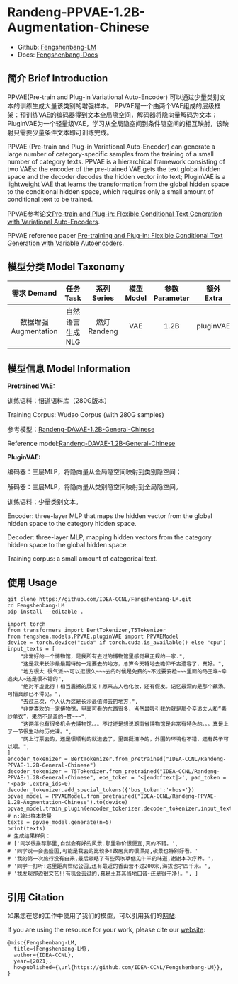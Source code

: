 # Randeng-PPVAE-1.2B-Augmentation-Chinese 

- Github: [Fengshenbang-LM](https://github.com/IDEA-CCNL/Fengshenbang-LM/tree/main/fengshen/models/PPVAE)
- Docs: [Fengshenbang-Docs](https://fengshenbang-doc.readthedocs.io/zh/latest/docs/%E7%87%83%E7%81%AF%E7%B3%BB%E5%88%97/Randeng-PPVAE-1.2B-Augmentation-Chinese.html)

## 简介 Brief Introduction

PPVAE(Pre-train and Plug-in Variational Auto-Encoder) 可以通过少量类别文本的训练生成大量该类别的增强样本。
PPVAE是一个由两个VAE组成的层级框架：预训练VAE的编码器得到文本全局隐空间，解码器将隐向量解码为文本；PluginVAE为一个轻量级VAE，学习从全局隐空间到条件隐空间的相互映射，该映射只需要少量条件文本即可训练完成。

PPVAE (Pre-train and Plug-in Variational Auto-Encoder) can generate a large number of category-specific samples from the training of a small number of category texts. PPVAE is a hierarchical framework consisting of two VAEs: the encoder of the pre-trained VAE gets the text global hidden space and the decoder decodes the hidden vector into text; PluginVAE is a lightweight VAE that learns the transformation from the global hidden space to the conditional hidden space, which requires only a small amount of conditional text to be trained.

PPVAE参考论文[Pre-train and Plug-in: Flexible Conditional Text Generation with Variational Auto-Encoders](https://arxiv.org/abs/1911.03882).

PPVAE reference paper [Pre-training and Plug-in: Flexible Conditional Text Generation with Variable Autoencoders](https://arxiv.org/abs/1911.03882).

## 模型分类 Model Taxonomy

|  需求 Demand  | 任务 Task       | 系列 Series      | 模型 Model    | 参数 Parameter | 额外 Extra |
|  :----:  | :----:  | :----:  | :----:  | :----:  | :----:  |
| 数据增强 Augmentation | 自然语言生成 NLG | 燃灯 Randeng | VAE |      1.2B      |     pluginVAE    |

## 模型信息 Model Information

**Pretrained VAE:**

训练语料：悟道语料库（280G版本）

Training Corpus: Wudao Corpus (with 280G samples)

参考模型：[Randeng-DAVAE-1.2B-General-Chinese](https://huggingface.co/IDEA-CCNL/Randeng-DAVAE-1.2B-General-Chinese)

Reference model:[Randeng-DAVAE-1.2B-General-Chinese](https://huggingface.co/IDEA-CCNL/Randeng-DAVAE-1.2B-General-Chinese)

**PluginVAE:**

编码器：三层MLP，将隐向量从全局隐空间映射到类别隐空间；

解码器：三层MLP，将隐向量从类别隐空间映射到全局隐空间。

训练语料：少量类别文本。

Encoder: three-layer MLP that maps the hidden vector from the global hidden space to the category hidden space.

Decoder: three-layer MLP, mapping hidden vectors from the category hidden space to the global hidden space.

Training corpus: a small amount of categorical text.

## 使用 Usage

```shell
git clone https://github.com/IDEA-CCNL/Fengshenbang-LM.git
cd Fengshenbang-LM
pip install --editable .
```

```python3
import torch
from transformers import BertTokenizer,T5Tokenizer
from fengshen.models.PPVAE.pluginVAE import PPVAEModel
device = torch.device("cuda" if torch.cuda.is_available() else "cpu")
input_texts = [
    "非常好的一个博物馆，是我所有去过的博物馆里感觉最正规的一家.", 
    "这是我来长沙最最期待的一定要去的地方，总算今天特地去瞻仰千古遗容了，真好。", 
    "地方很大 很气派~~可以逛很久~~~去的时候是免费的~不过要安检~~~里面的马王堆~幸追夫人~还是很不错的",
    "绝对不虚此行！相当震撼的展览！原来古人也化妆，还有假发。记忆最深的是那个藕汤。可惜真颜已不得见。", 
    "去过三次，个人认为这是长沙最值得去的地方.", 
    "非常喜欢的一家博物馆，里面可看的东西很多，当然最吸引我的就是那个辛追夫人和“素纱单衣”，果然不是盖的~赞~~~", 
    "这两年也有很多机会去博物馆。。。不过还是想说湖南省博物馆是非常有特色的。。。真是上了一节很生动的历史课。",
    "网上订票去的，还是很顺利的就进去了，里面挺清净的，外围的环境也不错，还有鸽子可以喂。",
]
encoder_tokenizer = BertTokenizer.from_pretrained("IDEA-CCNL/Randeng-PPVAE-1.2B-General-Chinese")
decoder_tokenizer = T5Tokenizer.from_pretrained("IDEA-CCNL/Randeng-PPVAE-1.2B-General-Chinese", eos_token = '<|endoftext|>', pad_token = '<pad>',extra_ids=0)
decoder_tokenizer.add_special_tokens({'bos_token':'<bos>'})
ppvae_model = PPVAEModel.from_pretrained("IDEA-CCNL/Randeng-PPVAE-1.2B-Augmentation-Chinese").to(device)
ppvae_model.train_plugin(encoder_tokenizer,decoder_tokenizer,input_texts,negative_samples=None)
# n:输出样本数量
texts = ppvae_model.generate(n=5)
print(texts)
# 生成结果样例：
# ['同学很推荐那里,自然会有好的风景.那里物价很便宜,真的不错。', 
# '同学说一会去盛国,可能是我去的比较多!故居真的很漂亮,夜景也特别好看。'
# '我的第一次旅行没有白来,最后领略了有些风吹草低见牛羊的味道,谢谢本次疗养。', 
# '同学一打听:这里距离世纪公园,还有最近的香山营不过200米,海拔也才四千米。', 
# '我发现那边很文艺!!有机会去过的,真是土耳其当地口音~还是很干净!。', ]

```

## 引用 Citation

如果您在您的工作中使用了我们的模型，可以引用我们的[网站](https://github.com/IDEA-CCNL/Fengshenbang-LM/):

If you are using the resource for your work, please cite our [website](https://github.com/IDEA-CCNL/Fengshenbang-LM/):

```text
@misc{Fengshenbang-LM,
  title={Fengshenbang-LM},
  author={IDEA-CCNL},
  year={2021},
  howpublished={\url{https://github.com/IDEA-CCNL/Fengshenbang-LM}},
}
```